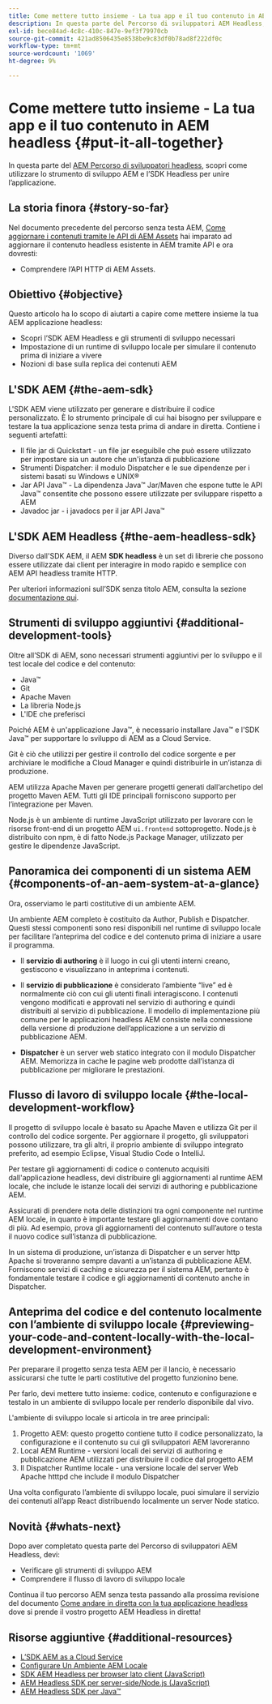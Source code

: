 ```yaml
---
title: Come mettere tutto insieme - La tua app e il tuo contenuto in AEM headless
description: In questa parte del Percorso di sviluppatori AEM Headless, scopri come prendere il tuo progetto AEM compresi i frammenti di contenuto, le chiamate GraphQL, le chiamate API REST e l’applicazione e prepararlo per il loro lancio.
exl-id: bece84ad-4c8c-410c-847e-9ef3f79970cb
source-git-commit: 421ad8506435e8538be9c83df0b78ad8f222df0c
workflow-type: tm+mt
source-wordcount: '1069'
ht-degree: 9%

---
```


# Come mettere tutto insieme - La tua app e il tuo contenuto in AEM headless {#put-it-all-together}

In questa parte del [AEM Percorso di sviluppatori headless](overview.md), scopri come utilizzare lo strumento di sviluppo AEM e l’SDK Headless per unire l’applicazione.

## La storia finora {#story-so-far}

Nel documento precedente del percorso senza testa AEM, [Come aggiornare i contenuti tramite le API di AEM Assets](update-your-content.md) hai imparato ad aggiornare il contenuto headless esistente in AEM tramite API e ora dovresti:

* Comprendere l’API HTTP di AEM Assets.

## Obiettivo {#objective}

Questo articolo ha lo scopo di aiutarti a capire come mettere insieme la tua AEM applicazione headless:

* Scopri l’SDK AEM Headless e gli strumenti di sviluppo necessari
* Impostazione di un runtime di sviluppo locale per simulare il contenuto prima di iniziare a vivere
* Nozioni di base sulla replica dei contenuti AEM

## L&#39;SDK AEM {#the-aem-sdk}

L&#39;SDK AEM viene utilizzato per generare e distribuire il codice personalizzato. È lo strumento principale di cui hai bisogno per sviluppare e testare la tua applicazione senza testa prima di andare in diretta. Contiene i seguenti artefatti:

* Il file jar di Quickstart - un file jar eseguibile che può essere utilizzato per impostare sia un autore che un&#39;istanza di pubblicazione
* Strumenti Dispatcher: il modulo Dispatcher e le sue dipendenze per i sistemi basati su Windows e UNIX®
* Jar API Java™ - La dipendenza Java™ Jar/Maven che espone tutte le API Java™ consentite che possono essere utilizzate per sviluppare rispetto a AEM
* Javadoc jar - i javadocs per il jar API Java™

## L&#39;SDK AEM Headless {#the-aem-headless-sdk}

Diverso dall&#39;SDK AEM, il AEM **SDK headless** è un set di librerie che possono essere utilizzate dai client per interagire in modo rapido e semplice con AEM API headless tramite HTTP.

Per ulteriori informazioni sull’SDK senza titolo AEM, consulta la sezione [documentazione qui](https://experienceleague.adobe.com/docs/experience-manager-learn/getting-started-with-aem-headless/how-to/aem-headless-sdk.html).

## Strumenti di sviluppo aggiuntivi {#additional-development-tools}

Oltre all’SDK di AEM, sono necessari strumenti aggiuntivi per lo sviluppo e il test locale del codice e del contenuto:

* Java™
* Git
* Apache Maven
* La libreria Node.js
* L&#39;IDE che preferisci

Poiché AEM è un&#39;applicazione Java™, è necessario installare Java™ e l&#39;SDK Java™ per supportare lo sviluppo di AEM as a Cloud Service.

Git è ciò che utilizzi per gestire il controllo del codice sorgente e per archiviare le modifiche a Cloud Manager e quindi distribuirle in un’istanza di produzione.

AEM utilizza Apache Maven per generare progetti generati dall’archetipo del progetto Maven AEM. Tutti gli IDE principali forniscono supporto per l’integrazione per Maven.

Node.js è un ambiente di runtime JavaScript utilizzato per lavorare con le risorse front-end di un progetto AEM `ui.frontend` sottoprogetto. Node.js è distribuito con npm, è di fatto Node.js Package Manager, utilizzato per gestire le dipendenze JavaScript.

## Panoramica dei componenti di un sistema AEM {#components-of-an-aem-system-at-a-glance}

Ora, osserviamo le parti costitutive di un ambiente AEM.

Un ambiente AEM completo è costituito da Author, Publish e Dispatcher. Questi stessi componenti sono resi disponibili nel runtime di sviluppo locale per facilitare l’anteprima del codice e del contenuto prima di iniziare a usare il programma.

* Il **servizio di authoring** è il luogo in cui gli utenti interni creano, gestiscono e visualizzano in anteprima i contenuti.

* Il **servizio di pubblicazione** è considerato l’ambiente “live” ed è normalmente ciò con cui gli utenti finali interagiscono. I contenuti vengono modificati e approvati nel servizio di authoring e quindi distribuiti al servizio di pubblicazione. Il modello di implementazione più comune per le applicazioni headless AEM consiste nella connessione della versione di produzione dell’applicazione a un servizio di pubblicazione AEM.

* **Dispatcher** è un server web statico integrato con il modulo Dispatcher AEM. Memorizza in cache le pagine web prodotte dall’istanza di pubblicazione per migliorare le prestazioni.

## Flusso di lavoro di sviluppo locale {#the-local-development-workflow}

Il progetto di sviluppo locale è basato su Apache Maven e utilizza Git per il controllo del codice sorgente. Per aggiornare il progetto, gli sviluppatori possono utilizzare, tra gli altri, il proprio ambiente di sviluppo integrato preferito, ad esempio Eclipse, Visual Studio Code o IntelliJ.

Per testare gli aggiornamenti di codice o contenuto acquisiti dall&#39;applicazione headless, devi distribuire gli aggiornamenti al runtime AEM locale, che include le istanze locali dei servizi di authoring e pubblicazione AEM.

Assicurati di prendere nota delle distinzioni tra ogni componente nel runtime AEM locale, in quanto è importante testare gli aggiornamenti dove contano di più. Ad esempio, prova gli aggiornamenti del contenuto sull’autore o testa il nuovo codice sull’istanza di pubblicazione.

In un sistema di produzione, un’istanza di Dispatcher e un server http Apache si troveranno sempre davanti a un’istanza di pubblicazione AEM. Forniscono servizi di caching e sicurezza per il sistema AEM, pertanto è fondamentale testare il codice e gli aggiornamenti di contenuto anche in Dispatcher.

## Anteprima del codice e del contenuto localmente con l’ambiente di sviluppo locale {#previewing-your-code-and-content-locally-with-the-local-development-environment}

Per preparare il progetto senza testa AEM per il lancio, è necessario assicurarsi che tutte le parti costitutive del progetto funzionino bene.

Per farlo, devi mettere tutto insieme: codice, contenuto e configurazione e testalo in un ambiente di sviluppo locale per renderlo disponibile dal vivo.

L&#39;ambiente di sviluppo locale si articola in tre aree principali:

1. Progetto AEM: questo progetto contiene tutto il codice personalizzato, la configurazione e il contenuto su cui gli sviluppatori AEM lavoreranno
1. Local AEM Runtime - versioni locali dei servizi di authoring e pubblicazione AEM utilizzati per distribuire il codice dal progetto AEM
1. Il Dispatcher Runtime locale - una versione locale del server Web Apache htttpd che include il modulo Dispatcher

Una volta configurato l’ambiente di sviluppo locale, puoi simulare il servizio dei contenuti all’app React distribuendo localmente un server Node statico.

<!-- THIS TOPIC IS 404. IT DOES NOT APPEAR IN THE TOC OR ANYWHERE ELSE To get a more in-depth look at setting up a local development environment and all dependencies needed for content preview, see [Production Deployment documentation](https://experienceleague.adobe.com/docs/experience-manager-learn/headless-tutorial/graphql/multi-step/production-deployment.html). -->

## Novità {#whats-next}

Dopo aver completato questa parte del Percorso di sviluppatori AEM Headless, devi:

* Verificare gli strumenti di sviluppo AEM
* Comprendere il flusso di lavoro di sviluppo locale

Continua il tuo percorso AEM senza testa passando alla prossima revisione del documento [Come andare in diretta con la tua applicazione headless](/help/journey-headless/developer/go-live.md) dove si prende il vostro progetto AEM Headless in diretta!

## Risorse aggiuntive {#additional-resources}

* [L’SDK AEM as a Cloud Service](/help/implementing/developing/introduction/aem-as-a-cloud-service-sdk.md)
* [Configurare Un Ambiente AEM Locale](https://experienceleague.adobe.com/docs/experience-manager-learn/foundation/development/set-up-a-local-aem-development-environment.html?lang=it)
* [SDK AEM Headless per browser lato client (JavaScript)](https://github.com/adobe/aem-headless-client-js)
* [AEM Headless SDK per server-side/Node.js (JavaScript)](https://github.com/adobe/aem-headless-client-nodejs)
* [AEM Headless SDK per Java™](https://github.com/adobe/aem-headless-client-java)

